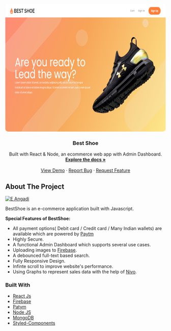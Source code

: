 <p align="center">
  <a href="https://github.com/sadakchap/best-shoe">
    <img src="images/homePage.png" alt="Hero Section" height="400" width="800" style="border-radius: 2%;">
  </a>

  <h3 align="center">Best Shoe</h3>

  <p align="center">
    Built with React & Node, an ecommerce web app with Admin Dashboard.
    <br />
    <a href="https://github.com/sadakchap/best-shoe" target="blank"><strong>Explore the docs »</strong></a>
    <br />
    <br />
    <a href="https://bestt-shoe.netlify.app/">View Demo</a>
    ·
    <a href="https://github.com/sadakchap/best-shoe/issues">Report Bug</a>
    ·
    <a href="https://github.com/sadakchap/best-shoe/issues">Request Feature</a>
    <br/>
    
</p>

## About The Project

[![E Angadi](/images/preview.gif)](https://bestt-shoe.netlify.app/)

BestShoe is an e-commerce application built with Javascript.

<b>Special Features of BestShoe:</b>

- All payment options( Debit card / Credit card / Many Indian wallets) are available which are powered by [Paytm](https://paytm.com/)
- Highly Secure.
- A functional Admin Dashboard which supports several use cases.
- Uploading images to [Firebase](https://firebase.google.com/).
- A debounced full-text based search.
- Fully Responsive Design.
- Infinte scroll to improve website's performance.
- Using Graphs to represent sales data with the help of [Nivo](https://nivo.rocks/).

### Built With

- [React Js](https://reactjs.org/)
- [Firebase](https://firebase.google.com/)
- [Patym](https://paytm.com/)
- [Node JS](https://nodejs.org/en/)
- [MongoDB](https://cloud.mongodb.com/)
- [Styled-Components](https://styled-components.com/)
